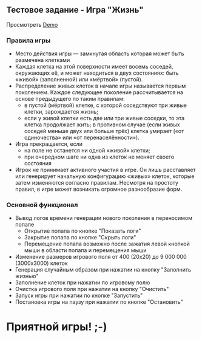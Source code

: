 ## Тестовое задание - Игра "Жизнь"

Просмотреть [Demo](https://dmitriyananyin.github.io/game-of-life)

### Правила игры
- Место действия игры — замкнутая область которая может быть размечена клетками
- Каждая клетка на этой поверхности имеет восемь соседей, окружающих её, и может находиться в двух состояниях: быть «живой» (заполненной) или «мёртвой» (пустой).
- Распределение живых клеток в начале игры называется первым поколением. Каждое следующее поколение рассчитывается на основе предыдущего по таким правилам:
  - в пустой (мёртвой) клетке, с которой соседствуют три живые клетки, зарождается жизнь;
  - если у живой клетки есть две или три живые соседки, то эта клетка продолжает жить; в противном случае (если живых соседей меньше двух или больше трёх) клетка умирает («от одиночества» или «от перенаселённости»).
- Игра прекращается, если
  - на поле не останется ни одной «живой» клетки;
  - при очередном шаге ни одна из клеток не меняет своего состояния
- Игрок не принимает активного участия в игре. Он лишь расставляет или генерирует начальную конфигурацию «живых» клеток, которые затем изменяются согласно правилам. Несмотря на простоту правил, в игре может возникать огромное разнообразие форм.

### Основной функционал
- Вывод логов времени генерации нового поколения в переносимом попапе
  - Открытие попапа по кнопке "Показать логи"
  - Закрытие попапа по кнопке "Скрыть логи"
  - Перемещение попапа возможно после зажатия левой кнопкой мыши в области попапа и перемещения мыши
- Изменение размеров игрового поля от 400 (20х20) до 9 000 000 (3000х3000) клеток
- Генерация случайным образом при нажатии на кнопку "Заполнить жизнью"
- Заполнение клеток при нажатии по игровому полю
- Очистка игрового поля при нажатии на кнопку "Очистить"
- Запуск игры при нажатии по кнопке "Запустить"
- Постановка игры на паузу при нажатии по кнопке "Остановить"

# Приятной игры! ;-)

